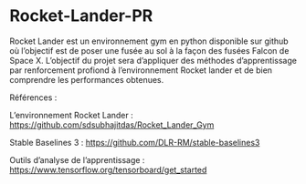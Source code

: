 # Rocket-Lander-PR
Rocket Lander est un environnement gym en python disponible sur github où l’objectif est de poser une fusée au sol à la façon des fusées Falcon de Space X. L’objectif du projet sera d’appliquer des méthodes d’apprentissage par renforcement profiond à l’environnement Rocket lander et de bien comprendre les performances obtenues.


Références :

L’environnement Rocket Lander :
https://github.com/sdsubhajitdas/Rocket_Lander_Gym

Stable Baselines 3 :
https://github.com/DLR-RM/stable-baselines3

Outils d’analyse de l’apprentissage :
https://www.tensorflow.org/tensorboard/get_started
